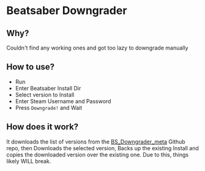 # Beatsaber Downgrader

## Why?
Couldn't find any working ones and got too lazy to downgrade manually

## How to use?
- Run
- Enter Beatsaber Install Dir
- Select version to Install
- Enter Steam Username and Password
- Press ```Downgrade!``` and Wait

## How does it work?
It downloads the list of versions from the [BS_Downgrader_meta](https://github.com/RedstoneLP2/BS_Downgrader_meta) Github repo, then Downloads the selected version, Backs up the existing Install and copies the downloaded version over the existing one. 
Due to this, things likely WILL break.